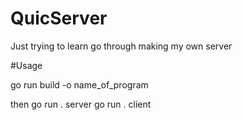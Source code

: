 # QuicServer
Just trying to learn go through making my own server 

#Usage 

go run build -o name_of_program 

then go run . server 
go run . client 
